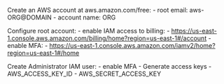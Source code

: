 Create an AWS account at aws.amazon.com/free:
    - root email: aws-ORG@DOMAIN
    - account name: ORG

Configure root account:
    - enable IAM access to billing: 
        - https://us-east-1.console.aws.amazon.com/billing/home?region=us-east-1#/account
    - enable MFA:
        - https://us-east-1.console.aws.amazon.com/iamv2/home?region=us-east-1#/home

Create Administrator IAM user:
    - enable MFA
    - Generate access keys
        - AWS_ACCESS_KEY_ID
        - AWS_SECRET_ACCESS_KEY